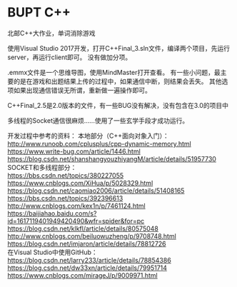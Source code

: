 # BUPT C++
北邮C++大作业，单词消除游戏

使用Visual Studio 2017开发，打开C++Final_3.sln文件，编译两个项目，先运行server，再运行client即可。
没有做加分项。

.emmx文件是一个思维导图，使用MindMaster打开查看。
有一些小问题，最主要的是在游戏和出题结果上传的过程中，如果通信中断，则结果会丢失。
其他选项如果出现通信错误无所谓，重新做一遍操作即可。

C++Final_2.5是2.0版本的文件，有一些BUG没有解决，没有包含在3.0的项目中

多线程的Socket通信很麻烦......使用了一些玄学手段才成功运行。

开发过程中参考的资料：
本地部分（C++面向对象入门）：  
http://www.runoob.com/cplusplus/cpp-dynamic-memory.html  
https://www.write-bug.com/article/1446.html  
https://blog.csdn.net/shanshangyouzhiyangM/article/details/51957730  
SOCKET和多线程部分：  
https://bbs.csdn.net/topics/380227055  
https://www.cnblogs.com/XiHua/p/5028329.html  
https://blog.csdn.net/caomiao2006/article/details/51408165  
https://bbs.csdn.net/topics/392396613  
http://www.cnblogs.com/kex1n/p/7461124.html  
https://baijiahao.baidu.com/s?id=1617119401949420490&wfr=spider&for=pc  
https://blog.csdn.net/klkfl/article/details/80575048  
http://www.cnblogs.com/beiluowuzheng/p/9708748.html   
https://blog.csdn.net/imjaron/article/details/78812726  
在Visual Studio中使用GitHub：  
https://blog.csdn.net/larry233/article/details/78854386  
https://blog.csdn.net/dw33xn/article/details/79951714  
https://www.cnblogs.com/mirageJ/p/9009971.html  
